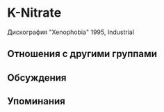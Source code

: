 # K-Nitrate

Дискография
"Xenophobia" 1995, Industrial

## Отношения с другими группами


## Обсуждения


## Упоминания

